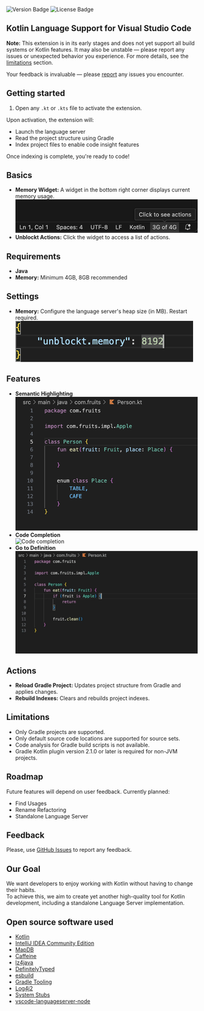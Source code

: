 ![Version Badge](https://img.shields.io/badge/version-0.0.3-red)
![License Badge](https://img.shields.io/badge/license-PolyForm_Perimeter_License_1.0.0-green)
## Kotlin Language Support for Visual Studio Code
**Note:** This extension is in its early stages and does not yet support all build systems or Kotlin features. It may also be unstable — please report any issues or unexpected behavior you experience.
For more details, see the [limitations](#limitations) section.

Your feedback is invaluable — please [report](https://github.com/tseylerd/Unblockt/issues) any issues you encounter.
## Getting started
1. Open any `.kt` or `.kts` file to activate the extension.

Upon activation, the extension will:
- Launch the language server
- Read the project structure using Gradle
- Index project files to enable code insight features

Once indexing is complete, you're ready to code!

## Basics
- **Memory Widget:** A widget in the bottom right corner displays current memory usage.  
  ![Memory widget](images/ui/memoryWidget.png)
- **Unblockt Actions:** Click the widget to access a list of actions.

## Requirements
- **Java**
- **Memory:** Minimum 4GB, 8GB recommended

## Settings
- **Memory:** Configure the language server's heap size (in MB). Restart required.  
  ![Memory settings](images/ui/memorySettings.png)

## Features
- **Semantic Highlighting**  
  ![Semantic highlighting](images/code/highlighting.png)
- **Code Completion**  
  ![Code completion](images/code/codeCompletion.gif)
- **Go to Definition**  
  ![Go to definition](images/code/goToDefinition.gif)

## Actions
- **Reload Gradle Project:** Updates project structure from Gradle and applies changes.
- **Rebuild Indexes:** Clears and rebuilds project indexes.

## Limitations
- Only Gradle projects are supported.
- Only default source code locations are supported for source sets.
- Code analysis for Gradle build scripts is not available.
- Gradle Kotlin plugin version 2.1.0 or later is required for non-JVM projects.

## Roadmap
Future features will depend on user feedback. Currently planned:
- Find Usages
- Rename Refactoring
- Standalone Language Server

## Feedback
Please, use [GitHub Issues](https://github.com/tseylerd/Unblockt/issues) to report any feedback.

## Our Goal
We want developers to enjoy working with Kotlin without having to change their habits.  
To achieve this, we aim to create yet another high-quality tool for Kotlin development, including a standalone Language Server implementation.

## Open source software used
- [Kotlin](https://github.com/JetBrains/kotlin)
- [IntelliJ IDEA Community Edition](https://github.com/JetBrains/intellij-community)
- [MapDB](https://github.com/jankotek/mapdb)
- [Caffeine](https://github.com/ben-manes/caffeine)
- [lz4java](https://github.com/lz4/lz4-java)
- [DefinitelyTyped](https://github.com/DefinitelyTyped/DefinitelyTyped)
- [esbuild](https://github.com/evanw/esbuild)
- [Gradle Tooling](https://github.com/gradle/gradle)
- [Log4j2](https://github.com/apache/logging-log4j2)
- [System Stubs](https://github.com/webcompere/system-stubs)
- [vscode-languageserver-node](https://github.com/Microsoft/vscode-languageserver-node)